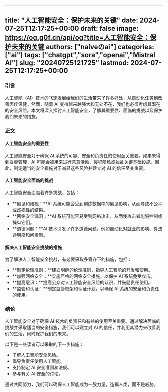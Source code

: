 
---
title: "人工智能安全：保护未来的关键"
date: 2024-07-25T12:17:25+00:00
draft: false
image: https://og.g0f.cn/api/og?title=人工智能安全：保护未来的关键
authors: ["naiveのai"]
categories: ["ai"]
tags: ["chatgpt","sora","openai","Mistral AI"]
slug: "20240725121725"
lastmod: 2024-07-25T12:17:25+00:00
---
### 引言

人工智能（AI）技术的飞速发展给我们的生活带来了许多好处，从自动化任务到改善医疗保健。然而，随着 AI 变得越来越强大和无处不在，我们也必须考虑其潜在的安全风险。本文将深入探讨人工智能安全，了解其重要性、面临的挑战以及保护我们未来的措施。

### 正文

#### 人工智能安全的重要性

人工智能安全对于确保 AI 系统的可靠、安全和负责任的使用至关重要。如果未得到妥善管理，AI 可能会被用来进行恶意活动、侵犯隐私或扰乱关键基础设施。因此，制定适当的安全措施对于减轻这些风险并建立对 AI 的信任至关重要。

#### 人工智能安全面临的挑战

人工智能安全面临着许多挑战，包括：

- **偏见和歧视：**AI 系统可能会受到训练数据中的偏见影响，从而导致不公平或歧视性的结果。
- **网络安全漏洞：**AI 系统可能容易受到网络攻击，从而使攻击者能够控制或操纵它们。
- **道德问题：**AI 技术引发了许多道德问题，例如自动化对就业的影响、算法透明度和问责制。

#### 解决人工智能安全挑战的措施

为了解决人工智能安全挑战，有必要采取多管齐下的措施，包括：

- **制定伦理准则：**建立明确的伦理准则，指导人工智能的开发和使用。
- **加强网络安全：**实施严格的网络安全措施，以保护 AI 系统免受攻击。
- **提高意识：**提高公众对人工智能安全风险的认识，并鼓励责任使用。
- **监管和认证：**制定监管框架和认证计划，以确保 AI 系统的安全和负责任的使用。

### 结论

人工智能安全对于确保 AI 技术的负责任和有益的使用至关重要。通过解决面临的挑战并采取适当的安全措施，我们可以建立对 AI 的信任，并利用其潜力来改善我们的生活，同时保护我们的未来。

以下是一些读者可以采取的下一步措施：

- 了解人工智能安全风险。
- 倡导负责任使用人工智能。
- 支持制定 AI 安全准则和法规。
- 参与有关 AI 安全的讨论。

通过共同努力，我们可以确保人工智能成为一股力量，造福人类，而不是威胁。